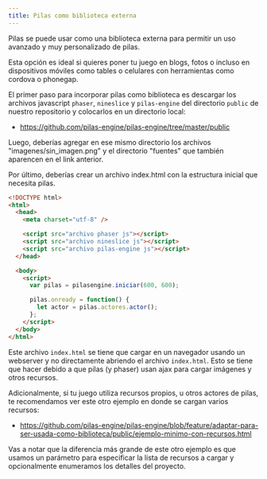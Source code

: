 ```yaml
---
title: Pilas como biblioteca externa
---
```


Pilas se puede usar como una biblioteca externa para permitir un uso avanzado
y muy personalizado de pilas.

Esta opción es ideal si quieres poner tu juego en blogs, fotos o incluso
en dispositivos móviles como tables o celulares con herramientas como
cordova o phonegap.

El primer paso para incorporar pilas como biblioteca es descargar los
archivos javascript `phaser`, `nineslice` y `pilas-engine` del directorio
`public` de nuestro repositorio y colocarlos en un directorio local:

- https://github.com/pilas-engine/pilas-engine/tree/master/public

Luego, deberías agregar en ese mismo directorio los archivos
"imagenes/sin_imagen.png" y el directorio "fuentes" que también aparencen
en el link anterior.

Por último, deberías crear un archivo index.html con la estructura inicial
que necesita pilas.

```html
<!DOCTYPE html>
<html>
  <head>
    <meta charset="utf-8" />

    <script src="archivo phaser js"></script>
    <script src="archivo nineslice js"></script>
    <script src="archivo pilas-engine js"></script>
  </head>

  <body>
    <script>
      var pilas = pilasengine.iniciar(600, 600);

      pilas.onready = function() {
        let actor = pilas.actores.actor();
      };
    </script>
  </body>
</html>
```

Este archivo `index.html` se tiene que cargar en un navegador usando
un webserver y no directamente abriendo el archivo `index.html`.
Esto se tiene que hacer debido a que pilas (y phaser) usan ajax para cargar
imágenes y otros recursos.

Adicionalmente, si tu juego utiliza recursos propios, u otros actores de
pilas, te recomendamos ver este otro ejemplo en donde se cargan varios
recursos:

- https://github.com/pilas-engine/pilas-engine/blob/feature/adaptar-para-ser-usada-como-biblioteca/public/ejemplo-minimo-con-recursos.html

Vas a notar que la diferencia más grande de este otro ejemplo es que usamos
un parámetro para especificar la lista de recursos a cargar y opcionalmente
enumeramos los detalles del proyecto.
